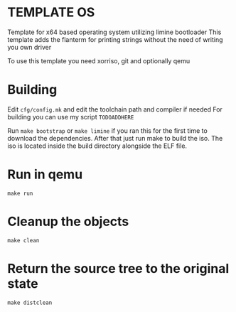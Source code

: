 # TEMPLATE OS

Template for x64 based operating system utilizing limine bootloader
This template adds the flanterm for printing strings without the need of
writing you own driver

To use this template you need xorriso, git and optionally qemu

# Building

Edit `cfg/config.mk` and edit the toolchain path and compiler if needed
For building you can use my script `TODOADDHERE`

Run `make bootstrap` or `make limine` if you ran this for the first time
to download the dependencies.
After that just run make to build the iso. The iso is located inside the build
directory alongside the ELF file.

# Run in qemu
`make run`

# Cleanup the objects
`make clean`

# Return the source tree to the original state
`make distclean`